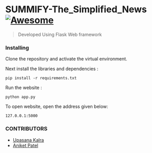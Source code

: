 # SUMMIFY-The_Simplified_News [![Awesome](https://cdn.rawgit.com/sindresorhus/awesome/d7305f38d29fed78fa85652e3a63e154dd8e8829/media/badge.svg)](https://github.com/sindresorhus/awesome#readme)
> Developed Using Flask Web framework

### Installing

Clone the repository and activate the virtual environment.

Next install the libraries and dependencies :

```
pip install -r requirements.txt
```

Run the website :
```
python app.py
```

To open website, open the address given below:
```
127.0.0.1:5000
```

<h3> CONTRIBUTORS </h3>
<ul><li><a href="https://github.com/upasana-tech/">Upasana Kalra</a></li>
<li><a href="https://github.com/AniketCPatel/">Aniket Patel</a></li>
